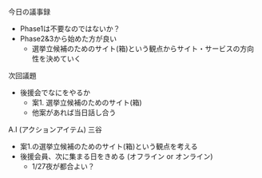今日の議事録
- Phase1は不要なのではないか？
- Phase2&3から始めた方が良い
  - 選挙立候補のためのサイト(箱)という観点からサイト・サービスの方向性を決めていく


次回議題
- 後援会でなにをやるか
  - 案1. 選挙立候補のためのサイト(箱)
  - 他案があれば当日話し合う

A.I (アクションアイテム)
三谷
- 案1.の選挙立候補のためのサイト(箱)という観点を考える
- 後援会員、次に集まる日をきめる (オフライン or オンライン) 
  - 1/27夜が都合よい？